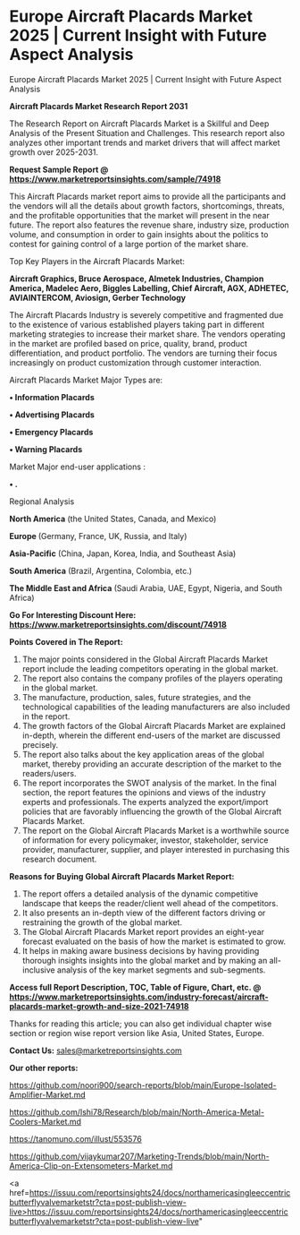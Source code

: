 # Europe Aircraft Placards Market 2025 | Current Insight with Future Aspect Analysis
Europe Aircraft Placards Market 2025 | Current Insight with Future Aspect Analysis

<strong>Aircraft Placards Market Research Report 2031</strong>

The Research Report on Aircraft Placards Market is a Skillful and Deep Analysis of the Present Situation and Challenges. This research report also analyzes other important trends and market drivers that will affect market growth over 2025-2031.

<strong>Request Sample Report @ <a href=https://www.marketreportsinsights.com/sample/74918>https://www.marketreportsinsights.com/sample/74918</a></strong>

This Aircraft Placards market report aims to provide all the participants and the vendors will all the details about growth factors, shortcomings, threats, and the profitable opportunities that the market will present in the near future. The report also features the revenue share, industry size, production volume, and consumption in order to gain insights about the politics to contest for gaining control of a large portion of the market share.

Top Key Players in the Aircraft Placards Market:

<strong>Aircraft Graphics, Bruce Aerospace, Almetek Industries, Champion America, Madelec Aero, Biggles Labelling, Chief Aircraft, AGX, ADHETEC, AVIAINTERCOM, Aviosign, Gerber Technology</strong>

The Aircraft Placards Industry is severely competitive and fragmented due to the existence of various established players taking part in different marketing strategies to increase their market share. The vendors operating in the market are profiled based on price, quality, brand, product differentiation, and product portfolio. The vendors are turning their focus increasingly on product customization through customer interaction.

Aircraft Placards Market Major Types are:

<strong>• Information Placards

• Advertising Placards

• Emergency Placards

• Warning Placards</strong>

Market Major end-user applications :

<strong>• .</strong>

Regional Analysis

</u><strong><b>North America</b></strong> (the United States, Canada, and Mexico)

<strong><b>Europe </b></strong>(Germany, France, UK, Russia, and Italy)

<strong><b>Asia-Pacific</b></strong> (China, Japan, Korea, India, and Southeast Asia)

<strong><b>South America</b></strong> (Brazil, Argentina, Colombia, etc.)

<strong><b>The Middle East and Africa</b></strong> (Saudi Arabia, UAE, Egypt, Nigeria, and South Africa)

<strong>Go For Interesting Discount Here: <a href=https://www.marketreportsinsights.com/discount/74918>https://www.marketreportsinsights.com/discount/74918</a></strong>

<strong>Points Covered in The Report:</strong>
<ol>
  <li>The major points considered in the Global Aircraft Placards Market report include the leading competitors operating in the global market.</li>
  <li>The report also contains the company profiles of the players operating in the global market.</li>
  <li>The manufacture, production, sales, future strategies, and the technological capabilities of the leading manufacturers are also included in the report.</li>
  <li>The growth factors of the Global Aircraft Placards Market are explained in-depth, wherein the different end-users of the market are discussed precisely.</li>
  <li>The report also talks about the key application areas of the global market, thereby providing an accurate description of the market to the readers/users.</li>
  <li>The report incorporates the SWOT analysis of the market. In the final section, the report features the opinions and views of the industry experts and professionals. The experts analyzed the export/import policies that are favorably influencing the growth of the Global Aircraft Placards Market.</li>
  <li>The report on the Global Aircraft Placards Market is a worthwhile source of information for every policymaker, investor, stakeholder, service provider, manufacturer, supplier, and player interested in purchasing this research document.</li>
</ol>
<strong>Reasons for Buying Global Aircraft Placards Market Report:</strong>

<ol>
  <li>The report offers a detailed analysis of the dynamic competitive landscape that keeps the reader/client well ahead of the competitors.</li>
  <li>It also presents an in-depth view of the different factors driving or restraining the growth of the global market.</li>
  <li>The Global Aircraft Placards Market report provides an eight-year forecast evaluated on the basis of how the market is estimated to grow.</li>
  <li>It helps in making aware business decisions by having providing thorough insights insights into the global market and by making an all-inclusive analysis of the key market segments and sub-segments.</li>
</ol>
<strong>Access full Report Description, TOC, Table of Figure, Chart, etc. @ <a href=https://www.marketreportsinsights.com/industry-forecast/aircraft-placards-market-growth-and-size-2021-74918>https://www.marketreportsinsights.com/industry-forecast/aircraft-placards-market-growth-and-size-2021-74918</a></strong>


Thanks for reading this article; you can also get individual chapter wise section or region wise report version like Asia, United States, Europe.

<strong>Contact Us:</strong>
sales@marketreportsinsights.com

<strong>Our other reports:</strong>

<a href=https://github.com/noori900/search-reports/blob/main/Europe-Isolated-Amplifier-Market.md>https://github.com/noori900/search-reports/blob/main/Europe-Isolated-Amplifier-Market.md</a>

<a href=https://github.com/Ishi78/Research/blob/main/North-America-Metal-Coolers-Market.md>https://github.com/Ishi78/Research/blob/main/North-America-Metal-Coolers-Market.md</a>

<a href=https://tanomuno.com/illust/553576>https://tanomuno.com/illust/553576</a>

<a href=https://github.com/vijaykumar207/Marketing-Trends/blob/main/North-America-Clip-on-Extensometers-Market.md>https://github.com/vijaykumar207/Marketing-Trends/blob/main/North-America-Clip-on-Extensometers-Market.md</a>

<a href=https://issuu.com/reportsinsights24/docs/northamericasingleeccentricbutterflyvalvemarketstr?cta=post-publish-view-live>https://issuu.com/reportsinsights24/docs/northamericasingleeccentricbutterflyvalvemarketstr?cta=post-publish-view-live</a>"
